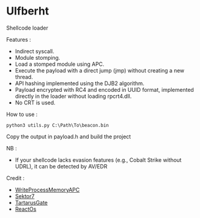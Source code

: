 # Ulfberht

Shellcode loader

Features :

- Indirect syscall.
- Module stomping.
- Load a stomped module using APC.
- Execute the payload with a direct jump (jmp) without creating a new thread.
- API hashing implemented using the DJB2 algorithm.
- Payload encrypted with RC4 and encoded in UUID format, implemented directly in the loader without loading rpcrt4.dll.
- No CRT is used.

How to use :

```
python3 utils.py C:\Path\To\beacon.bin 
```

Copy the output in payload.h and build the project

NB :

- If your shellcode lacks evasion features (e.g., Cobalt Strike without UDRL), it can be detected by AV/EDR
  
Credit :

- [WriteProcessMemoryAPC](https://www.x86matthew.com/view_post?id=writeprocessmemory_apc)
- [Sektor7](https://institute.sektor7.net/)
- [TartarusGate](https://github.com/trickster0/TartarusGate)
- [ReactOs](https://reactos.org/)
